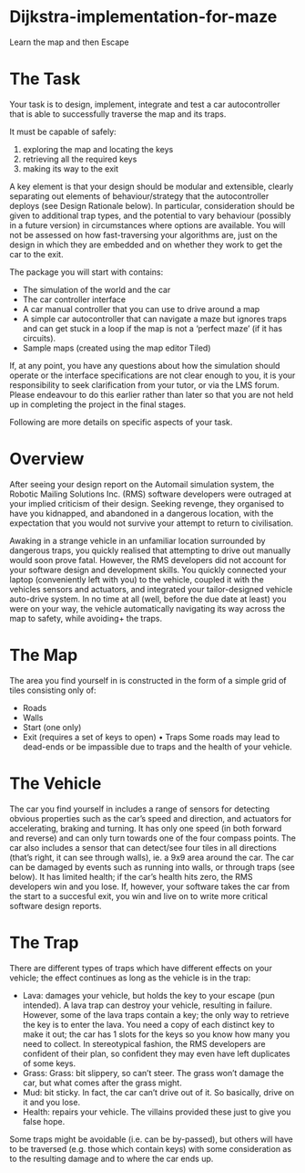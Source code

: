 # Dijkstra-implementation-for-maze
Learn the map and then Escape

# The Task
Your task is to design, implement, integrate and test a car autocontroller that is able to successfully traverse the map and its traps.

It must be capable of safely:
1. exploring the map and locating the keys
2. retrieving all the required keys
3. making its way to the exit

A key element is that your design should be modular and extensible, clearly separating out elements of behaviour/strategy that the autocontroller deploys (see Design Rationale below). In particular, consideration should be given to additional trap types, and the potential to vary behaviour (possibly in a future version) in circumstances where options are available. You will not be assessed on how fast-traversing your algorithms are, just on the design in which they are embedded and on whether they work to get the car to the exit.

The package you will start with contains:

+ The simulation of the world and the car
+ The car controller interface
+ A car manual controller that you can use to drive around a map
+ A simple car autocontroller that can navigate a maze but ignores traps and can get stuck in a loop if the
map is not a ‘perfect maze’ (if it has circuits).
+ Sample maps (created using the map editor Tiled)

If, at any point, you have any questions about how the simulation should operate or the interface specifications are not clear enough to you, it is your responsibility to seek clarification from your tutor, or via the LMS forum. Please endeavour to do this earlier rather than later so that you are not held up in completing the project in the final stages.

Following are more details on specific aspects of your task.

# Overview
After seeing your design report on the Automail simulation system, the Robotic Mailing Solutions Inc. (RMS) software developers were outraged at your implied criticism of their design. Seeking revenge, they organised to have you kidnapped, and abandoned in a dangerous location, with the expectation that you would not survive your attempt to return to civilisation.

Awaking in a strange vehicle in an unfamiliar location surrounded by dangerous traps, you quickly realised that attempting to drive out manually would soon prove fatal. However, the RMS developers did not account for your software design and development skills. You quickly connected your laptop (conveniently left with you) to the vehicle, coupled it with the vehicles sensors and actuators, and integrated your tailor-designed vehicle auto-drive system. In no time at all (well, before the due date at least) you were on your way, the vehicle automatically navigating its way across the map to safety, while avoiding+ the traps.

# The Map
The area you find yourself in is constructed in the form of a simple grid of tiles consisting only of:
+ Roads
+ Walls
+ Start (one only)
+ Exit (requires a set of keys to open) • Traps
Some roads may lead to dead-ends or be impassible due to traps and the health of your vehicle.

# The Vehicle

The car you find yourself in includes a range of sensors for detecting obvious properties such as the car’s speed and direction, and actuators for accelerating, braking and turning. It has only one speed (in both forward and reverse) and can only turn towards one of the four compass points. The car also includes a sensor that can detect/see four tiles in all directions (that’s right, it can see through walls), ie. a 9x9 area around the car. The car can be damaged by events such as running into walls, or through traps (see below). It has limited health; if the car’s health hits zero, the RMS developers win and you lose. If, however, your software takes the car from the start to a succesful exit, you win and live on to write more critical software design reports.

# The Trap
There are different types of traps which have different effects on your vehicle; the effect continues as long as the vehicle is in the trap:
+ Lava: damages your vehicle, but holds the key to your escape (pun intended).
A lava trap can destroy your vehicle, resulting in failure. However, some of the lava traps contain a key; the only
way to retrieve the key is to enter the lava. You need a copy of each distinct key to make it out; the car has 1
slots for the keys so you know how many you need to collect. In stereotypical fashion, the RMS developers are confident of their plan, so confident they may even have left duplicates of some keys.
+ Grass: Grass: bit slippery, so can’t steer. The grass won’t damage the car, but what comes after the grass might.
+ Mud: bit sticky. In fact, the car can’t drive out of it. So basically, drive on it and you lose.
+ Health: repairs your vehicle. The villains provided these just to give you false hope.

Some traps might be avoidable (i.e. can be by-passed), but others will have to be traversed (e.g. those which contain keys) with some consideration as to the resulting damage and to where the car ends up.


